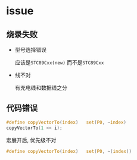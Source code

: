 # issue

## 烧录失败

- 型号选择错误

  应该是`STC89Cxx(new)` 而不是`STC89Cxx`

- 线不对

  有充电线和数据线之分

## 代码错误

```c
#define copyVectorTo(index)   set(P0, ~index)
copyVectorTo(1 << i);
```

宏展开后, 优先级不对

```c
#define copyVectorTo(index)   set(P0, ~(index))
```
